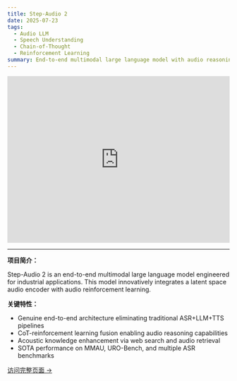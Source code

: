 ```yaml
---
title: Step-Audio 2
date: 2025-07-23
tags:
  - Audio LLM
  - Speech Understanding
  - Chain-of-Thought
  - Reinforcement Learning
summary: End-to-end multimodal large language model with audio reasoning capabilities, achieving SOTA performance on multiple benchmarks.
---
```


<div style="position: relative; width: 100%; padding-bottom: 75%; overflow: hidden;">
  <iframe 
    src="https://www.stepfun.com/research/en/step-audio2" 
    style="position: absolute; top: 0; left: 0; width: 100%; height: 100%; border: none;"
    allowfullscreen
    loading="lazy">
  </iframe>
</div>

---

**项目简介：**

Step-Audio 2 is an end-to-end multimodal large language model engineered for industrial applications. This model innovatively integrates a latent space audio encoder with audio reinforcement learning.

**关键特性：**
- Genuine end-to-end architecture eliminating traditional ASR+LLM+TTS pipelines
- CoT-reinforcement learning fusion enabling audio reasoning capabilities
- Acoustic knowledge enhancement via web search and audio retrieval
- SOTA performance on MMAU, URO-Bench, and multiple ASR benchmarks

[访问完整页面 →](https://www.stepfun.com/research/en/step-audio2)


